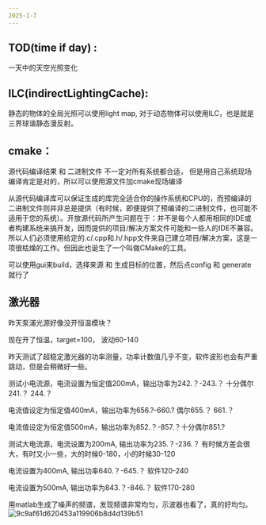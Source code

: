 ```yaml
---
2025-1-7
---
```

## TOD(time if day) :
一天中的天空光照变化
## ILC(indirectLightingCache):
静态的物体的全局光照可以使用light map, 对于动态物体可以使用ILC，也是就是三界球谐静态漫反射。

## cmake： 
源代码编译结果 和 二进制文件 不一定对所有系统都合适， 但是用自己系统现场编译肯定是对的，所以可以使用源文件加cmake现场编译

从源代码编译库可以保证生成的库完全适合你的操作系统和CPU的，而预编译的二进制文件则并非总是提供（有时候，即便提供了预编译的二进制文件，也可能不适用于您的系统）。开放源代码所产生问题在于：并不是每个人都用相同的IDE或者构建系统来搞开发，因而提供的项目/解决方案文件可能和一些人的IDE不兼容。所以人们必须使用给定的.c/.cpp和.h/.hpp文件来自己建立项目/解决方案，这是一项很枯燥的工作。但因此也诞生了一个叫做CMake的工具。

可以使用gui来build，选择来源 和 生成目标的位置，然后点config 和 generate 就行了

## 激光器
昨天泵浦光源好像没开恒温模块？

现在开了恒温，target=100， 波动60-140

昨天测试了超稳定激光器的功率测量，功率计数值几乎不变，软件波形也会有严重跳动，但是会稍微好一些。


测试小电流源，电流设置为恒定值200mA，输出功率为242.？-243.？  十分偶尔241.？ 244.？

电流值设定为恒定值400mA，输出功率为656.?-660.?  偶尔655.？ 661.？

电流值设定为恒定值500mA，输出功率为852.？-857.？十分偶尔851.?

测试大电流源，电流设置为200mA, 输出功率为235.？-236.？ 有时候方差会很大，有时又小一些，大的时候0-180，小的时候30-120

电流设置为400mA, 输出功率640.？-645.？  软件120-240

电流设置为500mA, 输出功率为843.？-846.？  软件170-280

用matlab生成了噪声的频谱，发现频谱非常均匀，示波器也看了，真的好均匀。
![9c9af61d620453a119906b8d4d139b51](https://github.com/user-attachments/assets/8a88e882-679e-4db1-8272-4485757f9017)



